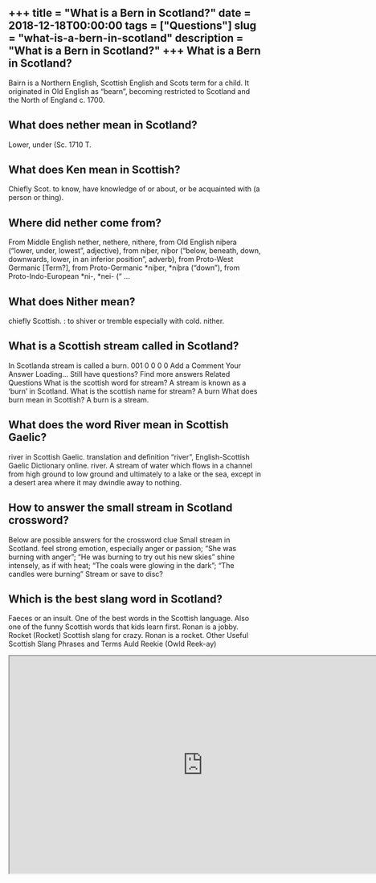 +++
title = "What is a Bern in Scotland?"
date = 2018-12-18T00:00:00
tags = ["Questions"]
slug = "what-is-a-bern-in-scotland"
description = "What is a Bern in Scotland?"
+++
What is a Bern in Scotland?
---------------------------

Bairn is a Northern English, Scottish English and Scots term for a child. It originated in Old English as “bearn”, becoming restricted to Scotland and the North of England c. 1700.

What does nether mean in Scotland?
----------------------------------

Lower, under (Sc. 1710 T.

What does Ken mean in Scottish?
-------------------------------

Chiefly Scot. to know, have knowledge of or about, or be acquainted with (a person or thing).

Where did nether come from?
---------------------------

From Middle English nether, nethere, nithere, from Old English niþera (“lower, under, lowest”, adjective), from niþer, niþor (“below, beneath, down, downwards, lower, in an inferior position”, adverb), from Proto-West Germanic \[Term?\], from Proto-Germanic \*niþer, \*niþra (“down”), from Proto-Indo-European \*ni-, \*nei- (“ …

What does Nither mean?
----------------------

chiefly Scottish. : to shiver or tremble especially with cold. nither.

What is a Scottish stream called in Scotland?
---------------------------------------------

In Scotlanda stream is called a burn. 001 0 0 0 0 Add a Comment Your Answer Loading… Still have questions? Find more answers Related Questions What is the scottish word for stream? A stream is known as a ‘burn’ in Scotland. What is the scottish name for stream? A burn What does burn mean in Scottish? A burn is a stream.

What does the word River mean in Scottish Gaelic?
-------------------------------------------------

river in Scottish Gaelic. translation and definition “river”, English-Scottish Gaelic Dictionary online. river. A stream of water which flows in a channel from high ground to low ground and ultimately to a lake or the sea, except in a desert area where it may dwindle away to nothing.

How to answer the small stream in Scotland crossword?
-----------------------------------------------------

Below are possible answers for the crossword clue Small stream in Scotland. feel strong emotion, especially anger or passion; “She was burning with anger”; “He was burning to try out his new skies” shine intensely, as if with heat; “The coals were glowing in the dark”; “The candles were burning” Stream or save to disc?

Which is the best slang word in Scotland?
-----------------------------------------

Faeces or an insult. One of the best words in the Scottish language. Also one of the funny Scottish words that kids learn first. Ronan is a jobby. Rocket (Rocket) Scottish slang for crazy. Ronan is a rocket. Other Useful Scottish Slang Phrases and Terms Auld Reekie (Owld Reek-ay)

<iframe allow="accelerometer; autoplay; clipboard-write; encrypted-media; gyroscope; picture-in-picture" allowfullscreen="" class="__youtube_prefs__  epyt-is-override  no-lazyload" data-no-lazy="1" data-origheight="433" data-origwidth="770" data-skipgform_ajax_framebjll="" height="433" id="_ytid_13769" loading="lazy" src="https://www.youtube.com/embed/TMWYnoaNwbM?enablejsapi=1&autoplay=0&cc_load_policy=0&cc_lang_pref=&iv_load_policy=1&loop=0&modestbranding=0&rel=1&fs=1&playsinline=0&autohide=2&theme=dark&color=red&controls=1&" title="YouTube player" width="770"></iframe>